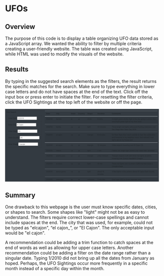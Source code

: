 # UFOs

## Overview
The purpose of this code is to display a table organizing UFO data stored as a JavaScript array. We wanted the ability to filter by multiple criteria creating a user-friendly website. The table was created using JavaScript, while HTML was used to modify the visuals of the website.

## Results
By typing in the suggested search elements as the filters, the result returns the specific matches for the search. Make sure to type everything in lower case letters and do not have spaces at the end of the text. Click off the input box or press enter to initiate the filter. For resetting the filter criteria, click the UFO Sightings at the top left of the website or off the page.

![Alt text](webpage.png)

## Summary
One drawback to this webpage is the user must know specific dates, cities, or shapes to search. Some shapes like "light" might not be as easy to understand. The filters require correct lower-case spellings and cannot include spaces at the end. The city that was used, for example, could not be typed as "elcajon", “el cajon_”, or "El Cajon". The only acceptable input would be "el cajon".

A recommendation could be adding a trim function to catch spaces at the end of words as well as allowing for upper case letters. Another recommendation could be adding a filter on the date range rather than a singular date. Typing 1/2010 did not bring up all the dates from January as hoped. Perhaps, the UFO Sightings occur more frequently in a specific month instead of a specific day within the month.
